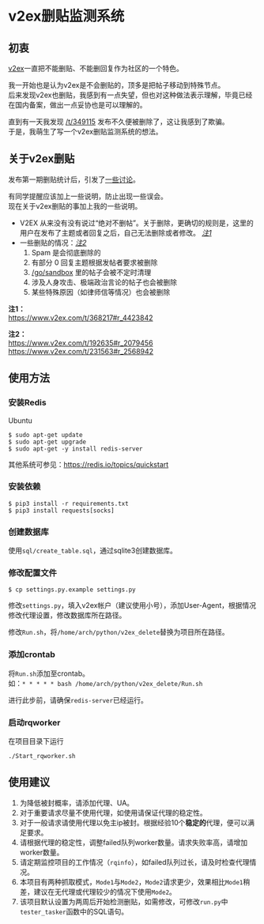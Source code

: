 # v2ex删贴监测系统

## 初衷
[v2ex](https://www.v2ex.com/)一直把不能删贴、不能删回复作为社区的一个特色。

我一开始也是认为v2ex是不会删贴的，顶多是把帖子移动到特殊节点。  
后来发现v2ex也删贴，我感到有一点失望，但也对这种做法表示理解，毕竟已经在国内备案，做出一点妥协也是可以理解的。

直到有一天我发现 [/t/349115](https://www.v2ex.com/t/349115) 发布不久便被删除了，这让我感到了欺骗。  
于是，我萌生了写一个v2ex删贴监测系统的想法。

## 关于v2ex删贴

发布第一期删贴统计后，引发了[一些讨论](https://www.v2ex.com/t/368217)。  

有同学提醒应该加上一些说明，防止出现一些误会。  
现在关于v2ex删贴的事加上我的一些说明。

- V2EX 从来没有没有说过“绝对不删帖”。关于删除，更确切的规则是，这里的用户在发布了主题或者回复之后，自己无法删除或者修改。 *[注1](#note1)*
-  一些删贴的情况：*[注2](#note2)*
    1. Spam 是会彻底删除的
    1. 有部分 0 回复主题根据发帖者要求被删除
    1. [/go/sandbox](https://www.v2ex.com/go/sandbox) 里的帖子会被不定时清理
    1. 涉及人身攻击、极端政治言论的帖子也会被删除
    1. 某些特殊原因（如律师信等情况）也会被删除

<a name="note1"></a>**注1：**   
https://www.v2ex.com/t/368217#r_4423842

<a name="note2"></a>**注2：**   
https://www.v2ex.com/t/192635#r_2079456  
https://www.v2ex.com/t/231563#r_2568942

## 使用方法

### 安装Redis
Ubuntu
```
$ sudo apt-get update
$ sudo apt-get upgrade
$ sudo apt-get -y install redis-server
```
其他系统可参见：https://redis.io/topics/quickstart

### 安装依赖
```
$ pip3 install -r requirements.txt
$ pip3 install requests[socks]
```

### 创建数据库
使用`sql/create_table.sql`，通过sqlite3创建数据库。

### 修改配置文件
```
$ cp settings.py.example settings.py
```
修改`settings.py`，填入v2ex帐户（建议使用小号），添加User-Agent，根据情况修改代理设置，修改数据库所在路径。

修改`Run.sh`，将`/home/arch/python/v2ex_delete`替换为项目所在路径。

### 添加crontab
将`Run.sh`添加至crontab。  
如：`* * * * * bash /home/arch/python/v2ex_delete/Run.sh`

进行此步前，请确保`redis-server`已经运行。

### 启动rqworker
在项目目录下运行
```
./Start_rqworker.sh
```

## 使用建议
1. 为降低被封概率，请添加代理、UA。
1. 对于重要请求尽量不使用代理，如使用请保证代理的稳定性。
1. 对于一般请求请使用代理以免主ip被封。根据经验10个**稳定的**代理，便可以满足要求。
1. 请根据代理的稳定性，调整failed队列worker数量。请求失败率高，请增加worker数量。
1. 请定期监控项目的工作情况（`rqinfo`），如failed队列过长，请及时检查代理情况。
1. 本项目有两种抓取模式，`Mode1`与`Mode2`，`Mode2`请求更少，效果相比`Mode1`稍差，建议在无代理或代理较少的情况下使用`Mode2`。
1. 该项目默认设置为两周后开始检测删贴，如需修改，可修改`run.py`中`tester_tasker`函数中的SQL语句。
